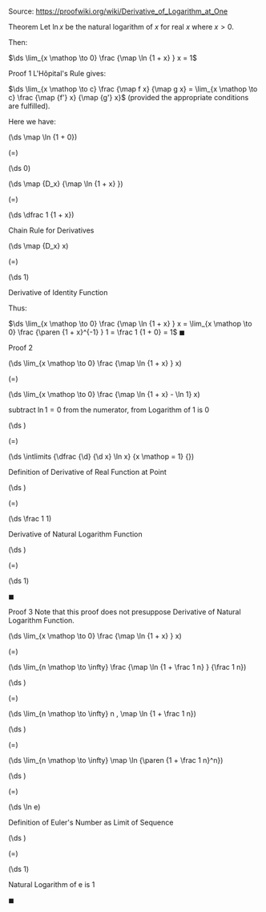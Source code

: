 # 

Source: https://proofwiki.org/wiki/Derivative_of_Logarithm_at_One



Theorem
Let $\ln x$ be the natural logarithm of $x$ for real $x$ where $x > 0$.

Then:

$\ds \lim_{x \mathop \to 0} \frac {\map \ln {1 + x} } x = 1$


Proof 1
L'Hôpital's Rule gives:

$\ds \lim_{x \mathop \to c} \frac {\map f x} {\map g x} = \lim_{x \mathop \to c} \frac {\map {f'} x} {\map {g'} x}$
(provided the appropriate conditions are fulfilled).

Here we have:














\(\ds \map \ln {1 + 0}\)

\(=\)







\(\ds 0\)




















\(\ds \map {D_x} {\map \ln {1 + x} }\)

\(=\)







\(\ds \dfrac 1 {1 + x}\)





Chain Rule for Derivatives














\(\ds \map {D_x} x\)

\(=\)







\(\ds 1\)





Derivative of Identity Function




Thus:

$\ds \lim_{x \mathop \to 0} \frac {\map \ln {1 + x} } x = \lim_{x \mathop \to 0} \frac {\paren {1 + x}^{-1} } 1 = \frac 1 {1 + 0} = 1$
$\blacksquare$


Proof 2













\(\ds \lim_{x \mathop \to 0} \frac {\map \ln {1 + x} } x\)

\(=\)







\(\ds \lim_{x \mathop \to 0} \frac {\map \ln {1 + x} - \ln 1} x\)





subtract $\ln 1 = 0$ from the numerator, from Logarithm of 1 is 0














\(\ds \)

\(=\)







\(\ds \intlimits {\dfrac {\d} {\d x} \ln x} {x \mathop = 1} {}\)





Definition of Derivative of Real Function at Point














\(\ds \)

\(=\)







\(\ds \frac 1 1\)





Derivative of Natural Logarithm Function














\(\ds \)

\(=\)







\(\ds 1\)









$\blacksquare$


Proof 3
Note that this proof does not presuppose Derivative of Natural Logarithm Function.














\(\ds \lim_{x \mathop \to 0} \frac {\map \ln {1 + x} } x\)

\(=\)







\(\ds \lim_{n \mathop \to \infty} \frac {\map \ln {1 + \frac 1 n} } {\frac 1 n}\)




















\(\ds \)

\(=\)







\(\ds \lim_{n \mathop \to \infty} n \, \map \ln {1 + \frac 1 n}\)




















\(\ds \)

\(=\)







\(\ds \lim_{n \mathop \to \infty} \map \ln {\paren {1 + \frac 1 n}^n}\)




















\(\ds \)

\(=\)







\(\ds \ln e\)





Definition of Euler's Number as Limit of Sequence














\(\ds \)

\(=\)







\(\ds 1\)





Natural Logarithm of e is 1



$\blacksquare$





